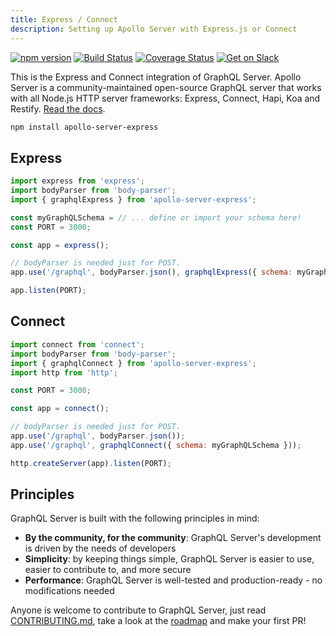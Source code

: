 ```yaml
---
title: Express / Connect
description: Setting up Apollo Server with Express.js or Connect
---
```


[![npm version](https://badge.fury.io/js/graphql-server-core.svg)](https://badge.fury.io/js/graphql-server-core) [![Build Status](https://travis-ci.org/apollographql/graphql-server.svg?branch=master)](https://travis-ci.org/apollographql/graphql-server) [![Coverage Status](https://coveralls.io/repos/github/apollographql/graphql-server/badge.svg?branch=master)](https://coveralls.io/github/apollographql/graphql-server?branch=master) [![Get on Slack](https://img.shields.io/badge/slack-join-orange.svg)](http://www.apollodata.com/#slack)

This is the Express and Connect integration of GraphQL Server. Apollo Server is a community-maintained open-source GraphQL server that works with all Node.js HTTP server frameworks: Express, Connect, Hapi, Koa and Restify. [Read the docs](https://www.apollographql.com/docs/apollo-server/).

```sh
npm install apollo-server-express
```

## Express

```js
import express from 'express';
import bodyParser from 'body-parser';
import { graphqlExpress } from 'apollo-server-express';

const myGraphQLSchema = // ... define or import your schema here!
const PORT = 3000;

const app = express();

// bodyParser is needed just for POST.
app.use('/graphql', bodyParser.json(), graphqlExpress({ schema: myGraphQLSchema }));

app.listen(PORT);
```

## Connect

```js
import connect from 'connect';
import bodyParser from 'body-parser';
import { graphqlConnect } from 'apollo-server-express';
import http from 'http';

const PORT = 3000;

const app = connect();

// bodyParser is needed just for POST.
app.use('/graphql', bodyParser.json());
app.use('/graphql', graphqlConnect({ schema: myGraphQLSchema }));

http.createServer(app).listen(PORT);
```

## Principles

GraphQL Server is built with the following principles in mind:

* **By the community, for the community**: GraphQL Server's development is driven by the needs of developers
* **Simplicity**: by keeping things simple, GraphQL Server is easier to use, easier to contribute to, and more secure
* **Performance**: GraphQL Server is well-tested and production-ready - no modifications needed


Anyone is welcome to contribute to GraphQL Server, just read [CONTRIBUTING.md](https://github.com/apollographql/apollo-server/blob/master/CONTRIBUTING.md), take a look at the [roadmap](https://github.com/apollographql/apollo-server/blob/master/ROADMAP.md) and make your first PR!
